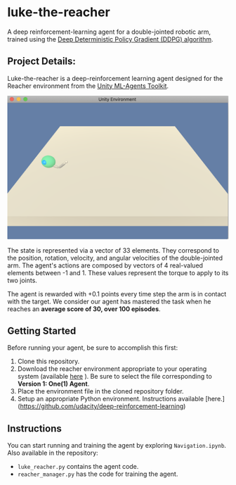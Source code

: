 # luke-the-reacher
A deep reinforcement-learning agent for a double-jointed robotic arm, trained using the [Deep Deterministic Policy Gradient (DDPG) algorithm](https://arxiv.org/abs/1509.02971).

## Project Details:
Luke-the-reacher is a deep-reinforcement learning agent designed for the Reacher environment from the [Unity ML-Agents Toolkit](https://github.com/Unity-Technologies/ml-agents/blob/master/docs/Learning-Environment-Examples.md).

![The Reacher environment](https://github.com/cptanalatriste/luke-the-reacher/blob/master/img/environment.png?raw=true)

The state is represented via a vector of 33 elements. They correspond to the position, rotation, velocity, and angular velocities of the double-jointed arm. The agent's actions are composed by vectors of 4 real-valued elements between -1 and 1.
These values represent the torque to apply to its two joints.

The agent is rewarded with +0.1 points every time step the arm is in contact with the target. We consider our agent has mastered the task when he reaches an **average score of 30, over 100 episodes**.

## Getting Started
Before running your agent, be sure to accomplish this first:
1. Clone this repository.
1. Download the reacher environment appropriate to your operating system (available [here](https://github.com/udacity/deep-reinforcement-learning/tree/master/p2_continuous-control) ). Be sure to select the file corresponding to **Version 1: One(1) Agent**.
1. Place the environment file in the cloned repository folder.
1. Setup an appropriate Python environment. Instructions available [here.]
(https://github.com/udacity/deep-reinforcement-learning)

##  Instructions
You can start running and training the agent by exploring `Navigation.ipynb`. Also available in the repository:

* `luke_reacher.py` contains the agent code.
* `reacher_manager.py` has the code for training the agent.

